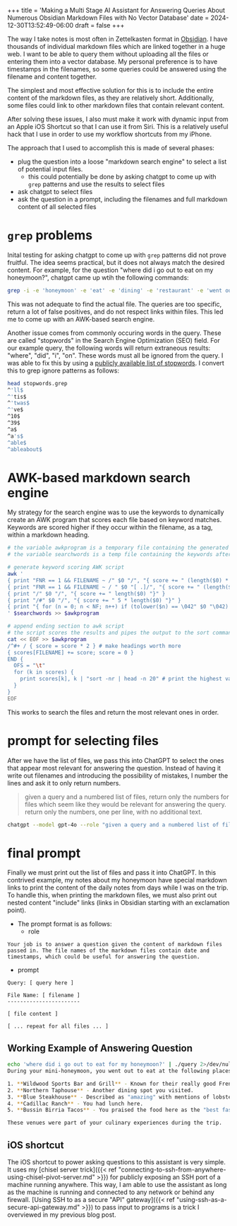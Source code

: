 +++
title = 'Making a Multi Stage AI Assistant for Answering Queries About Numerous Obsidian Markdown Files with No Vector Database'
date = 2024-12-30T13:52:49-06:00
draft = false
+++

The way I take notes is most often in Zettelkasten format in [Obsidian](https://obsidian.md).
I have thousands of individual markdown files which are linked together in a huge web.
I want to be able to query them without uploading all the files or entering them into a vector database.
My personal preference is to have timestamps in the filenames, so some queries could be answered using the filename and content together.

The simplest and most effective solution for this is to include the entire content of the markdown files, as they are relatively short.
Additionally, some files could link to other markdown files that contain relevant content.

After solving these issues, I also must make it work with dynamic input from an Apple iOS Shortcut so that I can use it from Siri.
This is a relatively useful hack that I use in order to use my workflow shortcuts from my iPhone.

The approach that I used to accomplish this is made of several phases:
- plug the question into a loose "markdown search engine" to select a list of potential input files.
  - this could potentially be done by asking chatgpt to come up with `grep` patterns and use the results to select files
- ask chatgpt to select files
- ask the question in a prompt, including the filenames and full markdown content of all selected files

# `grep` problems
Inital testing for asking chatgpt to come up with `grep` patterns did not prove fruitful. The idea seems practical, but it does not always match the desired content.
For example, for the question "where did i go out to eat on my honeymoon?", chatgpt came up wtih the following commands:
```bash
grep -i -e 'honeymoon' -e 'eat' -e 'dining' -e 'restaurant' -e 'went out' -e 'honeymoon dinner' -e 'honeymoon meal' -e 'honeymoon restaurant' -e 'honeymoon dining' -e 'special occasion dining' *.md
```
This was not adequate to find the actual file. The queries are too specific, return a lot of false positives, and do not respect links within files.
This led me to come up with an AWK-based search engine.

Another issue comes from commonly occuring words in the query. These are called "stopwords" in the Search Engine Optimization (SEO) field.
For our example query, the following words will return extraneous results: "where", "did", "i", "on".
These words must all be ignored from the query.
I was able to fix this by using a [publicly available list of stopwords](https://github.com/Alir3z4/stop-words/blob/master/english.txt).
I convert this to grep ignore patterns as follows:
```bash
head stopwords.grep
^'ll$
^'tis$
^'twas$
^'ve$
^10$
^39$
^a$
^a's$
^able$
^ableabout$
```

# AWK-based markdown search engine
My strategy for the search engine was to use the keywords to dynamically create an AWK program that scores each file based on keyword matches.
Keywords are scored higher if they occur within the filename, as a tag, within a markdown heading.

```bash
# the variable awkprogram is a temporary file containing the generated awk program
# the variable searchwords is a temp file containing the keywords after filtering out stopwords

# generate keyword scoring AWK script
awk '
{ print "FNR == 1 && FILENAME ~ /" $0 "/", "{ score += " (length($0) * 10) " }" } # add special score for keywords in filename, only once
{ print "FNR == 1 && FILENAME ~ / " $0 "[ .]/", "{ score += " (length($0) * 50) " }" } # add special score for keywords in filename, only once
{ print "/" $0 "/", "{ score += " length($0) "}" }
{ print "/#" $0 "/", "{ score += " 5 * length($0) "}" }
{ print "{ for (n = 0; n < NF; n++) if (tolower($n) == \042" $0 "\042) score += " (2 * length($0)) " }" }
' $searchwords >> $awkprogram

# append ending section to awk script
# the script scores the results and pipes the output to the sort command to print the highest values at the top
cat << EOF >> $awkprogram
/^#+ / { score = score * 2 } # make headings worth more
{ scores[FILENAME] += score; score = 0 }
END {
  OFS = "\t"
  for (k in scores) {
    print scores[k], k | "sort -nr | head -n 20" # print the highest values at the top
  }
}
EOF
```
This works to search the files and return the most relevant ones in order.

# prompt for selecting files
After we have the list of files, we pass this into ChatGPT to select the ones that appear most relevant for answering the question.
Instead of having it write out filenames and introducing the possibility of mistakes, I number the lines and ask it to only return numbers.
> given a query and a numbered list of files, return only the numbers for files which seem like they would be relevant for answering the query. return only the numbers, one per line, with no additional text.

```bash
chatgpt --model gpt-4o --role "given a query and a numbered list of files, return only the numbers for files which seem like they would be relevant for answering the query. return only the numbers, one per line, with no additional text."
```

# final prompt
Finally we must print out the list of files and pass it into ChatGPT.
In this contrived example, my notes about my honeymoon have special markdown links to print the content of the daily notes from days while I was on the trip.
To handle this, when printing the markdown files, we must also print out nested content "include" links (links in Obsidian starting with an exclamation point).

- The prompt format is as follows:
  - role
```
Your job is to answer a question given the content of markdown files passed in. The file names of the markdown files contain date and timestamps, which could be useful for answering the question.
```
  - prompt
```
Query: [ query here ]

File Name: [ filename ]
-----------------------

[ file content ]

[ ... repeat for all files ... ]
```

## Working Example of Answering Question
```bash
echo 'where did i go out to eat for my honeymoon?' | ./query 2>/dev/null
During your mini-honeymoon, you went out to eat at the following places:

1. **Wildwood Sports Bar and Grill** - Known for their really good French fries.
2. **Northern Taphouse** - Another dining spot you visited.
3. **Blue Steakhouse** - Described as "amazing" with mentions of lobster chowder and aged prime rib.
4. **Cadillac Ranch** - You had lunch here.
5. **Bussin Birria Tacos** - You praised the food here as the "best fast food ever," specifically enjoying a beef birria taco and quesadilla.

These venues were part of your culinary experiences during the trip.
```

## iOS shortcut
The iOS shortcut to power asking questions to this assistant is very simple.
It uses my [chisel server trick]({{< ref "connecting-to-ssh-from-anywhere-using-chisel-pivot-server.md" >}}) for publicly exposing an SSH port of a machine running anywhere.
This way, I am able to use the assistant as long as the machine is running and connected to any network or behind any firewall.
[Using SSH to as a secure "API" gateway]({{< ref "using-ssh-as-a-secure-api-gateway.md" >}}) to pass input to programs is a trick I overviewed in my previous blog post.
